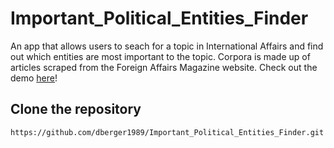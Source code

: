 # Important_Political_Entities_Finder

An app that allows users to seach for a topic in International Affairs and find out which entities are most important to the topic. Corpora is made up of articles scraped from the Foreign Affairs Magazine website. Check out the demo    <a href="http://107.23.92.220:5000" target="_blank">here</a>!


## Clone the repository

```https://github.com/dberger1989/Important_Political_Entities_Finder.git```
